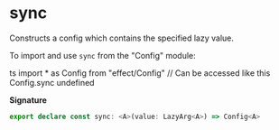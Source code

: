 # sync

Constructs a config which contains the specified lazy value.

To import and use `sync` from the "Config" module:

ts
import \* as Config from "effect/Config"
// Can be accessed like this
Config.sync
undefined

**Signature**

```ts
export declare const sync: <A>(value: LazyArg<A>) => Config<A>
```
